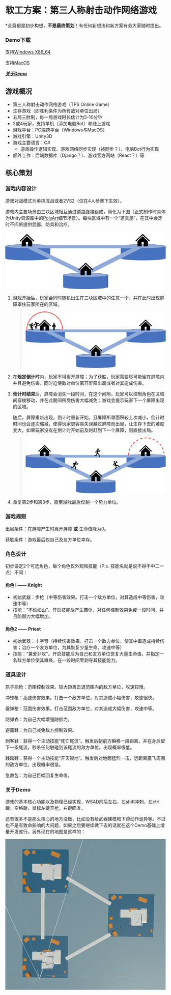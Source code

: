 # 软工方案：第三人称射击动作网络游戏

\*全篇都是初步构想，**不是最终策划**！有任何新想法和新方案有劳大家随时提出。

### Demo下载

支持[Windows X86_64](https://bhpan.buaa.edu.cn:443/link/9725DA4B2CF815DE6DB401C1220F41B0)

支持[MacOS](https://bhpan.buaa.edu.cn:443/link/988E3D92560DD8D5C3DD79233CEF4E28)

***[关于Demo](###关于Demo)***

## 游戏概况

* 第三人称射击动作网络游戏（TPS Online Game）
* 生存游戏（即胜利条件为所有敌对单位出局）
* 五局三胜制，每一局游戏时长估计为5-10分钟
* 2或4玩家，支持单机（添加电脑Bot）和线上游戏
* 游戏平台：PC端跨平台（Windows与MacOS）
* 游戏引擎：Unity3D
* 游戏主要语言：C#
  * 游戏操作逻辑实现、游戏网络同步实现（祯同步？）、电脑Bot行为实现
* 额外工作：后端数据库（Django？）、游戏官方网站（React？）等

## 核心策划

### 游戏内容设计

游戏对战模式为单挑混战或者2VS2（仅在4人参赛下生效）。

游戏内主要场景由三块区域相互通过道路连接组成，简化为下图（正式制作时具体为Unity资源库中的[PolyArt](https://tse1-mm.cn.bing.net/th/id/R-C.cdefd16fdbfe6d05c9df8176287530af?rik=VZbjZxOODzMuHQ&riu=http%3a%2f%2fabduzeedo.com%2fsites%2fdefault%2ffiles%2fstyles%2fhome_cover%2fpublic%2foriginals%2fbreaking_bad_low_poly_by_error_23-d73ouop.png%3fitok%3deAn4A2Ub&ehk=FLorztsoaWZK8DmLIP3acaR%2bObZG8iKDyKyKeKFDL2Y%3d&risl=&pid=ImgRaw&r=0)细节场景）。每块区域中有一个“道具屋”，在其中会定时不间断提供武器、防具和治疗。

![image-20220304224855794](./imgs/image-20220304224855794.png)

1. 游戏开始后，玩家会同时随机出生在三块区域中的任意一个，并在此时出现屏障罩住玩家所在的区域。

   > ![image-20220305132714697](./imgs/image-20220305132714697.png)

2. 在**规定倒计时**内，玩家不得离开屏障；为了获胜，玩家需要尽可能留在屏障内并且避免伤害，同时迫使敌对单位离开屏障出局或者对其造成伤害。

3. **倒计时结束**后，屏障会消失一段时间，在这个间隙，玩家可以控制角色在区域间穿梭移动，并在此期间所受伤害大幅减免；游戏会提示玩家下一个屏障出现的区域。

   随后，屏障重新出现，倒计时重新开始，且屏障所罩面积较上次减小，倒计时时间也会逐次缩减，使得玩家更容易失误越过屏障而出局，让生存下去的难度变大。如果玩家没有在倒计时开始前及时赶到下一个屏障，则直接出局。

   > ![image-20220305133257001](./imgs/image-20220305133257001.png)

4. 重复第2步和第3步，直至游戏最后仅剩一个势力单位。

### 游戏规则

出局条件：在屏障产生时离开屏障 **或** 生命值降为0。

获胜条件：游戏最后仅自己及友方单位幸存。

### 角色设计

初步设定2个可选角色，每个角色仅外观和技能（P.s. 技能名就是说不得不中二一点）不同：

#### 角色 I —— Knight

* 初始武器：步枪（中等伤害效果。打击一个敌方单位，对其造成中等伤害，攻速中等）
* 技能：“不动如山”。开启技能后产生霸体，对任何控制效果免疫一段时间，并且防御力大幅增加。

#### 角色2 —— Priest

* 初始武器：十字弩（持续伤害效果。打击一个敌方单位，使其中毒造成持续伤害；治疗一个友方单位，为其恢复少量生命。攻速中等）
* 技能：“兼爱非攻”。开启技能后为自己和友方单位恢复大量生命值，并指定一名敌方单位使其瘫痪，在一段时间里剥夺其技能能力。

### 道具设计

原子能枪：范围控制效果。较大距离击退范围内的敌方单位，攻速较慢。

冲锋枪：高速伤害效果。打击一个敌方单位，对其造成小幅伤害，攻速很快。

霰弹枪：范围伤害效果。打击范围敌方单位，对其造成大幅伤害，攻速中等。

防弹衣：为自己大幅增强防御力。

避震鞋：为自己减免敌方控制效果。

刺客鞋：获得一个主动技能“死亡尾流”。触发后朝前方瞬移一段距离，并在身后留下一条尾流，秒杀任何触碰到该尾流的敌方单位。出现概率很低。

践踏鞋：获得一个主动技能“开天裂地”。触发后对地面猛烈一击，远距离震飞周围的敌方单位。出现概率很低。

急救包：为自己巨幅回复生命值。

### 关于Demo

游戏的基本核心功能以及物理已经实现，WSAD前后左右，左shift冲刺，左ctrl蹲，空格跳，鼠标左键开枪，右键瞄准。

还有很多不是那么核心的地方没做，比如没有给武器建模和下蹲动作诡异等。不过也不是有致命影响的大问题，如果之后要继续做下去的话就在这个Demo基础上增量开发就行。另外现在的地图是这样的：

![2561646662586_.pic](./imgs/2561646662586_.pic.jpg)
